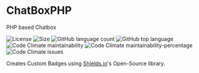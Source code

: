 # ChatBoxPHP
PHP based Chatbox

![License](https://img.shields.io/github/license/UltraStudioLTD/ChatBoxPHP)
![Size](https://img.shields.io/github/repo-size/UltraStudioLTD/ChatBoxPHP)
![GitHub language count](https://img.shields.io/github/languages/count/UltraStudioLTD/ChatBoxPHP)
![GitHub top language](https://img.shields.io/github/languages/top/UltraStudioLTD/ChatBoxPHP)
![Code Climate maintainability](https://img.shields.io/codeclimate/maintainability/UltraStudioLTD/ChatBoxPHP?logo=codeclimate)
![Code Climate maintainability-percentage](https://img.shields.io/codeclimate/maintainability-percentage/UltraStudioLTD/ChatBoxPHP)
![Code Climate issues](https://img.shields.io/codeclimate/issues/UltraStudioLTD/ChatBoxPHP)

Creates Custom Badges using [Shields.io](https://shields.io/)'s Open-Source library.
